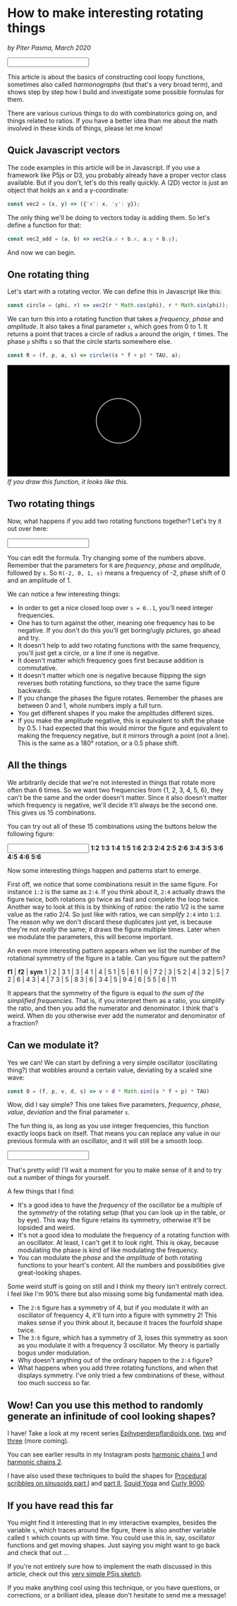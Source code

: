 # How to make interesting rotating things
*by Piter Pasma, March 2020*

<script src="util.js"></script>
<script src="vec2.js"></script>
<script src="graph.js"></script>

<div id="ex0" class="live"> <canvas></canvas> <input type="text" /> </div>
<script>
    const circle = (phi, r) => vec2(r * Math.cos(phi), r * Math.sin(phi));
    const R = (f, p, a, s) => circle((s * f + p) * TAU, a);
    const O = (f, p, v, d, s) => v + d * Math.sin((s * f + p) * TAU);
    const vec2_add = (a, b) => a.xy.add(b);

    let g0 = new Graph2Dst("ex0", "vec2_add(R(5, O(7, .5, 0, .2, s), .7, s), R(-2, 0, O(7, .9, 1, .5, s), s))");
    g0.draw();
</script>

This article is about the basics of constructing cool loopy functions, sometimes also called *harmonographs* (but that's a very broad term), and shows step by step how I build and investigate some possible formulas for them.

There are various curious things to do with combinatorics going on, and things related to ratios. If you have a better idea than me about the math involved in these kinds of things, please let me know!

## Quick Javascript vectors

The code examples in this article will be in Javascript. If you use a framework like P5js or D3, you probably already have a proper vector class available. But if you don't, let's do this really quickly. A (2D) vector is just an object that holds an x and a y-coordinate:

```js
const vec2 = (x, y) => ({'x': x, 'y': y});
```

The only thing we'll be doing to vectors today is adding them. So let's define a function for that:

```js
const vec2_add = (a, b) => vec2(a.x + b.x, a.y + b.y);
```

And now we can begin.

## One rotating thing

Let's start with a rotating vector. We can define this in Javascript like this:

```js
const circle = (phi, r) => vec2(r * Math.cos(phi), r * Math.sin(phi));
```

We can turn this into a rotating function that takes a *frequency*, *phase* and *amplitude*. It also takes a final parameter `s`,  which goes from 0 to 1. It returns a point that traces a circle of radius `a` around the origin, `f` times. The phase `p` shifts `s` so that the circle starts somewhere else.

```js
const R = (f, p, a, s) => circle((s * f + p) * TAU, a);
```

![A circle](rotating-circle.png)
*If you draw this function, it looks like this.*

## Two rotating things

Now, what happens if you add two rotating functions together? Let's try it out over here:

<div id="ex1" class="live"> <canvas></canvas> <input type="text" /> </div>
<script>
    let g1 = new Graph2Dst("ex1", "vec2_add(R(1, 0, 1, s), R(-2, 0, 1, s))");
    g1.draw();
</script>

You can edit the formula. Try changing some of the numbers above. Remember that the parameters for `R` are *frequency*, *phase* and *amplitude*, followed by `s`. So `R(-2, 0, 1, s)` means a frequency of -2, phase shift of 0 and an amplitude of 1.

We can notice a few interesting things:

* In order to get a nice closed loop over `s = 0..1`, you'll need integer frequencies.
* One has to turn against the other, meaning one frequency has to be negative. If you don't do this you'll get boring/ugly pictures, go ahead and try.
* It doesn't help to add two rotating functions with the same frequency, you'll just get a circle, or a line if one is negative.
* It doesn't matter which frequency goes first because addition is commutative.
* It doesn't matter which one is negative because flipping the sign reverses both rotating functions, so they trace the same figure backwards.
* If you change the phases the figure rotates. Remember the phases are between 0 and 1, whole numbers imply a full turn.
* You get different shapes if you make the amplitudes different sizes.
* If you make the amplitude negative, this is equivalent to shift the phase by 0.5. I had expected that this would mirror the figure and equivalent to making the frequency negative, but it mirrors through a point (not a line). This is the same as a 180° rotation, or a 0.5 phase shift.

## All the things

We arbitrarily decide that we're not interested in things that rotate more often than 6 times. So we want two frequencies from {1, 2, 3, 4, 5, 6}, they can't be the same and the order doesn't matter. Since it also doesn't matter which frequency is negative, we'll decide it'll always be the second one. This gives us 15 combinations. 

You can try out all of these 15 combinations using the buttons below the following figure:

<div id="ex2" class="live"> <canvas></canvas> <input type="text" /> 
<b>1:2</b> <b>1:3</b> <b class="selected">1:4</b> <b>1:5</b> <b>1:6</b> <b>2:3</b> <b>2:4</b> <b>2:5</b> <b>2:6</b> <b>3:4</b> <b>3:5</b> <b>3:6</b> <b>4:5</b> <b>4:6</b> <b>5:6</b> 
</div>

<script>
    let g2 = new Graph2Dst("ex2", "vec2_add(R(1, 0, 1, s), R(-2, 0, 1, s))");
    let ex2_select = 0;
    let ex2_opt = document.querySelectorAll('#ex2 b');
    ex2_opt.forEach((elt, idx) => {
        const click_fn = ev => {
            ex2_opt[ex2_select].className = '';
            ex2_select = idx;
            let el = ex2_opt[idx];
            el.className = 'selected';
            let [f1, f2] = el.innerText.split(':');
            g2.change_fn(`vec2_add(R(${f1}, 0, 1, s), R(-${f2}, 0, 1, s))`);
        };
        elt.addEventListener('click', click_fn);
        if (elt.className == 'selected') click_fn();
    });
    g2.draw();
</script>

Now some interesting things happen and patterns start to emerge. 

First off, we notice that some combinations result in the same figure. For instance `1:2` is the same as `2:4`. If you think about it, `2:4` actually draws the figure twice, both rotations go twice as fast and complete the loop twice. Another way to look at this is by thinking of *ratios*: the ratio 1/2 is the same value as the ratio 2/4. So just like with ratios, we can *simplify* `2:4` into `1:2`. The reason why we don't discard these duplicates just yet, is because they're not *really* the same; it draws the figure multiple times. Later when we modulate the parameters, this will become important.

An even more interesting pattern appears when we list the number of the rotational symmetry of the figure in a table. Can you figure out the pattern?

__f1__  |  __f2__  |  __sym__
 1      | 2                  | 3
 1      | 3                  | 4
 1      | 4                  | 5
 1      | 5                  | 6
 1      | 6                  | 7
 2      | 3                  | 5
 2      | 4                  | 3
 2      | 5                  | 7
 2      | 6                  | 4
 3      | 4                  | 7
 3      | 5                  | 8
 3      | 6                  | 3
 4      | 5                  | 9
 4      | 6                  | 5
 5      | 6                  | 11

It appears that the symmetry of the figure is equal to *the sum of the _simplified_ frequencies*. That is, if you interpret them as a ratio, you simplify the ratio, and then you add the numerator and denominator. I think that's weird. When do you otherwise ever add the numerator and denominator of a fraction?

## Can we modulate it?

Yes we can! We can start by defining a very simple oscillator (oscillating thing?) that wobbles around a certain value, deviating by a scaled sine wave:

```js
const O = (f, p, v, d, s) => v + d * Math.sin((s * f + p) * TAU)
```

Wow, did I say simple? This one takes five parameters, *frequency*, *phase*, *value*, *deviation* and the final parameter `s`.

The fun thing is, as long as you use integer frequencies, this function exactly loops back on itself. That means you can replace any value in our previous formula with an oscillator, and it will still be a smooth loop.

<div id="ex3" class="live"> <canvas></canvas> <input type="text" /> </div>
<script>
    let g3 = new Graph2Dst("ex3", "vec2_add(R(3, 0, 1, s), R(-2, O(5, 0, 0.3, 0.15, s), 1, s))");
    g3.draw();
</script>

That's pretty wild! I'll wait a moment for you to make sense of it and to try out a number of things for yourself.

A few things that I find:

* It's a good idea to have the *frequency* of the oscillator be a multiple of the *symmetry* of the rotating setup (that you can look up in the table, or by eye). This way the figure retains its symmetry, otherwise it'll be lopsided and weird.
* It's not a good idea to modulate the frequency of a rotating function with an oscillator. At least, I can't get it to look right. This is okay, because modulating the phase is kind of like modulating the frequency.
* You can modulate the *phase* and the *amplitude* of both rotating functions to your heart's content. All the numbers and possibilities give great-looking shapes.

Some weird stuff is going on still and I think my theory isn't entirely correct. I feel like I'm 90% there but also missing some big fundamental math idea. 

* The `2:6` figure has a symmetry of 4, but if you modulate it with an oscillator of frequency 4, it'll turn into a figure with symmetry 2! This makes sense if you think about it, because it traces the fourfold shape twice. 
* The `3:6` figure, which has a symmetry of 3, loses this symmetry as soon as you modulate it with a frequency 3 oscillator. My theory is partially bogus under modulation. 
* Why doesn't anything out of the ordinary happen to the `2:4` figure?
* What happens when you add three rotating functions, and when that displays symmetry. I've only tried a few combinations of these, without too much success so far.

## Wow! Can you use this method to randomly generate an infinitude of cool looking shapes?

I have! Take a look at my recent series [Epihyperderpflardioids one](https://www.instagram.com/p/B-M6rgOHBUV/), [two](https://www.instagram.com/p/B-PDx3HnHeK/) and [three](https://www.instagram.com/p/B-Rgu-SHEV9/) (more coming).

You can see earlier results in my Instagram posts [harmonic chains 1](https://www.instagram.com/p/B3SJjjvIDHs/) and [harmonic chains 2](https://www.instagram.com/p/B3aaiErJ41k/).

I have also used these techniques to build the shapes for [Procedural scribbles on sinusoids part I](https://www.instagram.com/p/B2kASTroQxU/) and [part II](https://www.instagram.com/p/B3ADG-FIsyv/), [Squid Yoga](https://www.instagram.com/p/B14gJRTIw6-/) and [Curly 9000](https://www.instagram.com/p/B2ByL8koZi1/).

## If you have read this far

You might find it interesting that in my interactive examples, besides the variable `s`, which traces around the figure, there is also another variable called `t` which counts up with time. You could use this in, say, oscillator functions and get moving shapes. Just saying you might want to go back and check that out ...

If you're not entirely sure how to implement the math discussed in this article, check out this [very simple P5js sketch](https://editor.p5js.org/triplezero/sketches/76PtMW82V).

If you make anything cool using this technique, or you have questions, or corrections, or a brilliant idea, please don't hesitate to send me a message! 
